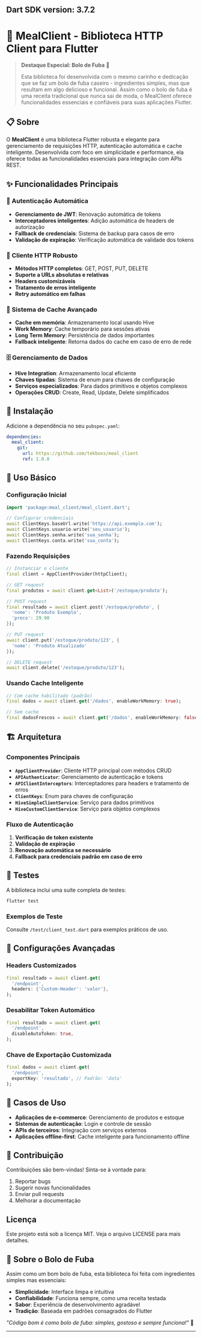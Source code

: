 ## Dart SDK version: 3.7.2

# 🍰 MealClient - Biblioteca HTTP Client para Flutter

> **Destaque Especial: Bolo de Fuba** 🥮
> 
> Esta biblioteca foi desenvolvida com o mesmo carinho e dedicação que se faz um bolo de fuba caseiro - ingredientes simples, mas que resultam em algo delicioso e funcional. Assim como o bolo de fuba é uma receita tradicional que nunca sai de moda, o MealClient oferece funcionalidades essenciais e confiáveis para suas aplicações Flutter.

## 📋 Sobre

O **MealClient** é uma biblioteca Flutter robusta e elegante para gerenciamento de requisições HTTP, autenticação automática e cache inteligente. Desenvolvida com foco em simplicidade e performance, ela oferece todas as funcionalidades essenciais para integração com APIs REST.

## ✨ Funcionalidades Principais

### 🔐 Autenticação Automática
- **Gerenciamento de JWT**: Renovação automática de tokens
- **Interceptadores inteligentes**: Adição automática de headers de autorização
- **Fallback de credenciais**: Sistema de backup para casos de erro
- **Validação de expiração**: Verificação automática de validade dos tokens

### 🔐 Cliente HTTP Robusto
- **Métodos HTTP completos**: GET, POST, PUT, DELETE
- **Suporte a URLs absolutas e relativas**
- **Headers customizáveis**
- **Tratamento de erros inteligente**
- **Retry automático em falhas**

### 💾 Sistema de Cache Avançado
- **Cache em memória**: Armazenamento local usando Hive
- **Work Memory**: Cache temporário para sessões ativas
- **Long Term Memory**: Persistência de dados importantes
- **Fallback inteligente**: Retorna dados do cache em caso de erro de rede

### 🗄️ Gerenciamento de Dados
- **Hive Integration**: Armazenamento local eficiente
- **Chaves tipadas**: Sistema de enum para chaves de configuração
- **Serviços especializados**: Para dados primitivos e objetos complexos
- **Operações CRUD**: Create, Read, Update, Delete simplificados

## 🚀 Instalação

Adicione a dependência no seu `pubspec.yaml`:

```yaml
dependencies:
  meal_client:
    git:
      url: https://github.com/tekboxs/meal_client
      ref: 1.0.0
```

## 📖 Uso Básico

### Configuração Inicial

```dart
import 'package:meal_client/meal_client.dart';

// Configurar credenciais
await ClientKeys.baseUrl.write('https://api.exemplo.com');
await ClientKeys.usuario.write('seu_usuario');
await ClientKeys.senha.write('sua_senha');
await ClientKeys.conta.write('sua_conta');
```

### Fazendo Requisições

```dart
// Instanciar o cliente
final client = AppClientProvider(httpClient);

// GET request
final produtos = await client.get<List>('/estoque/produto');

// POST request
final resultado = await client.post('/estoque/produto', {
  'nome': 'Produto Exemplo',
  'preco': 29.90
});

// PUT request
await client.put('/estoque/produto/123', {
  'nome': 'Produto Atualizado'
});

// DELETE request
await client.delete('/estoque/produto/123');
```

### Usando Cache Inteligente

```dart
// Com cache habilitado (padrão)
final dados = await client.get('/dados', enableWorkMemory: true);

// Sem cache
final dadosFrescos = await client.get('/dados', enableWorkMemory: false);
```

## 🏗️ Arquitetura

### Componentes Principais

- **`AppClientProvider`**: Cliente HTTP principal com métodos CRUD
- **`APIAuthenticator`**: Gerenciamento de autenticação e tokens
- **`APIClientInterceptors`**: Interceptadores para headers e tratamento de erros
- **`ClientKeys`**: Enum para chaves de configuração
- **`HiveSimpleClientService`**: Serviço para dados primitivos
- **`HiveCustomClientService`**: Serviço para objetos complexos

### Fluxo de Autenticação

1. **Verificação de token existente**
2. **Validação de expiração**
3. **Renovação automática se necessário**
4. **Fallback para credenciais padrão em caso de erro**

## 🧪 Testes

A biblioteca inclui uma suíte completa de testes:

```bash
flutter test
```

### Exemplos de Teste

Consulte `/test/client_test.dart` para exemplos práticos de uso.

## 🔧 Configurações Avançadas

### Headers Customizados

```dart
final resultado = await client.get(
  '/endpoint',
  headers: {'Custom-Header': 'valor'},
);
```

### Desabilitar Token Automático

```dart
final resultado = await client.get(
  '/endpoint',
  disableAutoToken: true,
);
```

### Chave de Exportação Customizada

```dart
final dados = await client.get(
  '/endpoint',
  exportKey: 'resultado', // Padrão: 'data'
);
```

## 🎯 Casos de Uso

- **Aplicações de e-commerce**: Gerenciamento de produtos e estoque
- **Sistemas de autenticação**: Login e controle de sessão
- **APIs de terceiros**: Integração com serviços externos
- **Aplicações offline-first**: Cache inteligente para funcionamento offline

## 🤝 Contribuição

Contribuições são bem-vindas! Sinta-se à vontade para:

1. Reportar bugs
2. Sugerir novas funcionalidades
3. Enviar pull requests
4. Melhorar a documentação

## Licença

Este projeto está sob a licença MIT. Veja o arquivo LICENSE para mais detalhes.

## 🍰 Sobre o Bolo de Fuba

Assim como um bom bolo de fuba, esta biblioteca foi feita com ingredientes simples mas essenciais:
- **Simplicidade**: Interface limpa e intuitiva
- **Confiabilidade**: Funciona sempre, como uma receita testada
- **Sabor**: Experiência de desenvolvimento agradável
- **Tradição**: Baseada em padrões consagrados do Flutter

*"Código bom é como bolo de fuba: simples, gostoso e sempre funciona!"* 🥮

---
